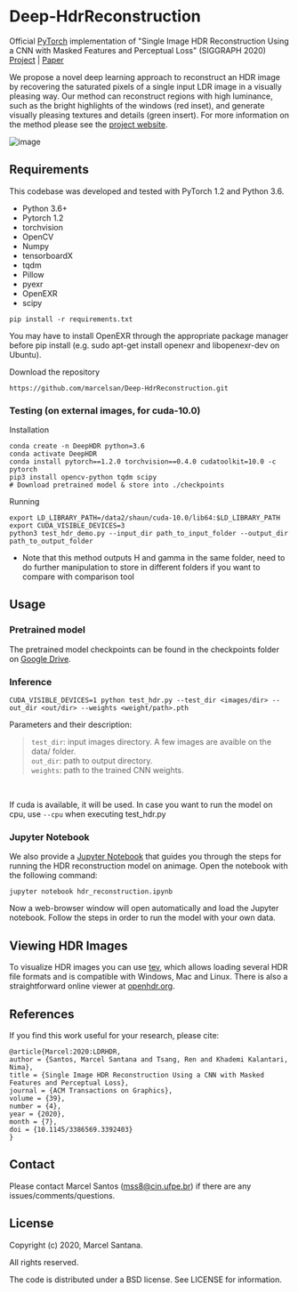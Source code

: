 # Deep-HdrReconstruction
Official [PyTorch](https://pytorch.org/) implementation of "Single Image HDR Reconstruction Using a CNN with Masked Features and Perceptual Loss" (SIGGRAPH 2020) [Project](https://people.engr.tamu.edu/nimak/Papers/SIGGRAPH2020_HDR) | [Paper](https://people.engr.tamu.edu/nimak/Data/SIGGRAPH20_HDR.pdf)

We propose a novel deep learning approach to reconstruct an HDR image by recovering the saturated pixels of a single input LDR image in a visually pleasing way. Our method can reconstruct regions with high luminance, such as the bright highlights of the windows (red inset), and generate visually pleasing textures and details (green insert). For more information on the method please see the [project website](https://people.engr.tamu.edu/nimak/Papers/SIGGRAPH2020_HDR).

![image](https://people.engr.tamu.edu/nimak/Papers/SIGGRAPH2020_HDR/files/teaser.png)

## Requirements
This codebase was developed and tested with PyTorch 1.2 and Python 3.6.

- Python 3.6+
- Pytorch 1.2
- torchvision
- OpenCV
- Numpy
- tensorboardX
- tqdm
- Pillow
- pyexr
- OpenEXR
- scipy

```
pip install -r requirements.txt
```

You may have to install OpenEXR through the appropriate package manager before pip install (e.g. sudo apt-get install openexr and libopenexr-dev on Ubuntu).

Download the repository

```
https://github.com/marcelsan/Deep-HdrReconstruction.git
```

### Testing (on external images, for cuda-10.0)

Installation
```
conda create -n DeepHDR python=3.6
conda activate DeepHDR
conda install pytorch==1.2.0 torchvision==0.4.0 cudatoolkit=10.0 -c pytorch
pip3 install opencv-python tqdm scipy
# Download pretrained model & store into ./checkpoints
```

Running
```
export LD_LIBRARY_PATH=/data2/shaun/cuda-10.0/lib64:$LD_LIBRARY_PATH
export CUDA_VISIBLE_DEVICES=3
python3 test_hdr_demo.py --input_dir path_to_input_folder --output_dir path_to_output_folder
```

- Note that this method outputs H and gamma in the same folder, need to do further manipulation to store in different folders if you want to compare with comparison tool

## Usage

### Pretrained model

The pretrained model checkpoints can be found in the checkpoints folder on [Google Drive](https://drive.google.com/file/d/14pvaYHS1_tlu_xhhr9xrUNcXHIZVSdII/view?usp=sharing).

### Inference

```
CUDA_VISIBLE_DEVICES=1 python test_hdr.py --test_dir <images/dir> --out_dir <out/dir> --weights <weight/path>.pth 
```

Parameters and their description:

>```test_dir```: input images directory. A few images are avaible on the data/ folder.<br/>
>```out_dir```: path to output directory.<br/>
>```weights```: path to the trained CNN weights.<br/>
<br/>

If cuda is available, it will be used. In case you want to run the model on cpu, use ```--cpu``` when executing test_hdr.py

### Jupyter Notebook

We also provide a [Jupyter Notebook](https://github.com/marcelsan/Deep-HdrReconstruction/blob/master/hdr_reconstruction.ipynb) that guides you through the steps for running the HDR reconstruction model on animage. Open the notebook with the following command:

```
jupyter notebook hdr_reconstruction.ipynb
```

Now a web-browser window will open automatically and load the Jupyter notebook. Follow the steps in order to run the model with your own data.

## Viewing HDR Images

To visualize HDR images you can use [tev](https://github.com/Tom94/tev), which allows loading several HDR file formats and is compatible with Windows, Mac and Linux. There is also a straightforward online viewer at [openhdr.org](openhdr.org).

## References
If you find this work useful for your research, please cite:

```
@article{Marcel:2020:LDRHDR,
author = {Santos, Marcel Santana and Tsang, Ren and Khademi Kalantari, Nima},
title = {Single Image HDR Reconstruction Using a CNN with Masked Features and Perceptual Loss},
journal = {ACM Transactions on Graphics},
volume = {39},
number = {4},
year = {2020},
month = {7},
doi = {10.1145/3386569.3392403}
}
```

## Contact

Please contact Marcel Santos (mss8@cin.ufpe.br) if there are any issues/comments/questions.

## License

Copyright (c) 2020, Marcel Santana. 

All rights reserved.

The code is distributed under a BSD license. See LICENSE for information.
